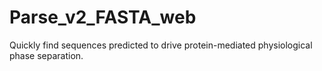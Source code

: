 # Parse_v2_FASTA_web

Quickly find sequences predicted to drive protein-mediated physiological phase separation.
